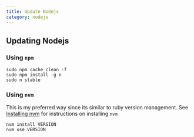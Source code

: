 ```yaml
---
title: Update Nodejs
category: nodejs
---
```


## Updating Nodejs 

### Using ```npm```
```
sudo npm cache clean -f
sudo npm install -g n
sudo n stable
```

### Using ```nvm```

This is my preferred way since its similar to ruby version management. 
See [Installing nvm](til.acm.illinois.edu/til/nodejs/install-nvm) for instructions on installing ```nvm```

```
nvm install VERSION
nvm use VERSION
```
